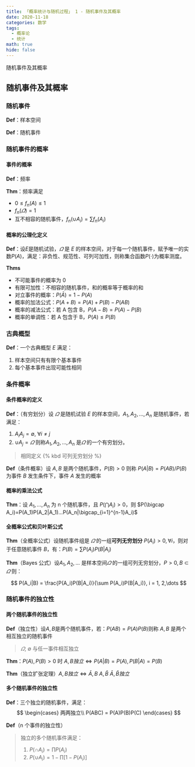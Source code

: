 ```yaml
---
title: 「概率统计与随机过程」 1 - 随机事件及其概率
date: 2020-11-18
categories: 数学
tags:
  - 概率论
  - 统计
math: true
hide: false
---
```


随机事件及其概率

<!-- more -->

## 随机事件及其概率

### 随机事件

**Def**：样本空间

**Def**：随机事件

### 随机事件的概率

#### 事件的概率

**Def**：频率

**Thm**：频率满足

- $0\le f_n(A)\le 1$
- $f_n(\varOmega)=1$
- 互不相容的随机事件，$f_n(\cup A_i)=\sum f_n(A_i)$

#### 概率的公理化定义

**Def**：设$E$是随机试验，$\varOmega$ 是 $E$ 的样本空间，对于每一个随机事件，赋予唯一的实数$P(A)$，满足：非负性、规范性、可列可加性，则称集合函数$P(\cdot)$为概率测度。

**Thms**

- 不可能事件的概率为 0
- 有限可加性：不相容的随机事件，和的概率等于概率的和
- 对立事件的概率：$P(\bar A)=1-P(A)$
- 概率的加法公式：$P(A+B)=P(A)+P(B)-P(AB)$
- 概率的减法公式：若 A 包含 B，$P(A-B)=P(A)-P(B)$
- 概率的单调性：若 A 包含于 B，$P(A)\le P(B)$

### 古典概型

**Def**：一个古典概型 $E$ 满足：

1. 样本空间只有有限个基本事件
2. 每个基本事件出现可能性相同

### 条件概率

#### 条件概率的定义

**Def**：（有穷划分）设 $\varOmega$ 是随机试验 $E$ 的样本空间，$A_1,A_2,\dots, A_n$ 是随机事件，若满足：
  1. $A_iA_j = \emptyset,~\forall i\ne j$
  2. $\cup A_j = \varOmega$
则称$A_1,A_2,\dots, A_n$ 是$\varOmega$ 的一个有穷划分。

> 相同定义 {% kbd 可列无穷划分 %}

**Def**（条件概率）设 $A,B$ 是两个随机事件，$P(B)>0$ 则称 $P(A|B)=P(AB)/P(B)$ 为事件 $B$ 发生条件下，事件 $A$ 发生的概率

#### 概率的乘法公式

**Thm**：设 $A_1, ...,A_n$ 为 n 个随机事件，且 $P(\bigcap A_i)>0$，则 $P(\bigcap A_i)=P(A_1)P(A_2|A_1)...P(A_n|\bigcap_{i=1}^{n-1}A_i)$

#### 全概率公式和贝叶斯公式

**Thm**（全概率公式）设随机事件组是 $\varOmega$ 的一组**可列无穷划分** $P(A_i) > 0,\forall i$，则对于任意随机事件 $B$，有：$P(B) = \sum P(A_i)P(B|A_i)$

**Thm**（Bayes 公式）设$A_1, A_2,\dots$ 是样本空间$\varOmega$ 的一组可列无穷划分，$P>0,B\subset \varOmega$ 则：

$$
  P(A_i|B) = \frac{P(A_i)P(B|A_i)}{\sum P(A_i)P(B|A_i)}, i = 1, 2,\dots
$$

### 随机事件的独立性

#### 两个随机事件的独立性

**Def**（独立性）设$A,B$是两个随机事件，若：$P(AB) = P(A)P(B)$则称 $A, B$ 是两个相互独立的随机事件

> $\varOmega,~\emptyset$ 与任一事件相互独立

**Thm**：$P(A),P(B)>0$ 时 $A,B独立\iff P(A|B)=P(A), P(B|A)=P(B)$

**Thm**（独立扩张定理）$A,B独立\iff \bar A,B~A,\bar B~ \bar A,\bar B 独立$

#### 多个随机事件的独立性

**Def**：三个独立的随机事件，满足：
$$
  \begin{cases}
      两两独立\\
      P(ABC) = P(A)P(B)P(C)
  \end{cases}
$$

**Def**（n 个事件的独立性）

> 独立的多个随机事件满足：
>
> 1. $P(\cap A_i) = \prod P(A_i)$
> 2. $P(\cup A_i) = 1 - \prod[1-P(A_i)]$
